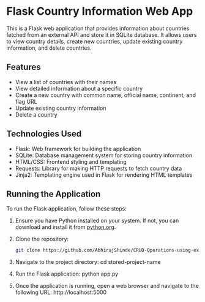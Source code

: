 # Flask Country Information Web App

This is a Flask web application that provides information about countries fetched from an external API and store it in SQLite database. It allows users to view country details, create new countries, update existing country information, and delete countries.

## Features

- View a list of countries with their names
- View detailed information about a specific country
- Create a new country with common name, official name, continent, and flag URL
- Update existing country information
- Delete a country

## Technologies Used

- Flask: Web framework for building the application
- SQLite: Database management system for storing country information
- HTML/CSS: Frontend styling and templating
- Requests: Library for making HTTP requests to fetch country data
- Jinja2: Templating engine used in Flask for rendering HTML templates

## Running the Application

To run the Flask application, follow these steps:

1. Ensure you have Python installed on your system. If not, you can download and install it from [python.org](https://www.python.org/).

2. Clone the repository:

   ```bash
   git clone https://github.com/AbhirajShinde/CRUD-Operations-using-external-API.git

3. Navigate to the project directory:
    cd stored-project-name

4. Run the Flask application:
    python app.py

5. Once the application is running, open a web browser and navigate to the following URL:
    http://localhost:5000
    
